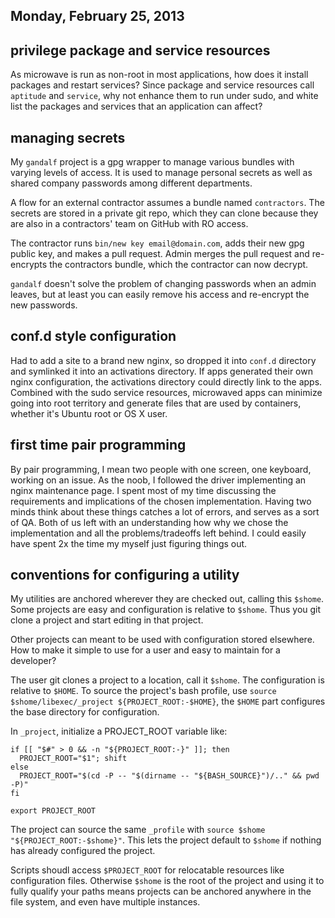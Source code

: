 ## Monday, February 25, 2013

## privilege package and service resources

As microwave is run as non-root in most applications, how does it
install packages and restart services?  Since package and service
resources call `aptitude` and `service`, why not enhance them to run
under sudo, and white list the packages and services that an application
can affect?

## managing secrets

My `gandalf` project is a gpg wrapper to manage various bundles with
varying levels of access.  It is used to manage personal secrets as well
as shared company passwords among different departments.

A flow for an external contractor assumes a bundle named `contractors`.
The secrets are stored in a private git repo, which they can clone
because they are also in a contractors' team on GitHub with RO access.

The contractor runs `bin/new key email@domain.com`, adds their new gpg
public key, and makes a pull request.  Admin merges the pull request and
re-encrypts the contractors bundle, which the contractor can now
decrypt.

`gandalf` doesn't solve the problem of changing passwords when an admin
leaves, but at least you can easily remove his access and re-encrypt the
new passwords.

## conf.d style configuration

Had to add a site to a brand new nginx, so dropped it into `conf.d`
directory and symlinked it into an activations directory.  If apps
generated their own nginx configuration, the activations directory could
directly link to the apps.  Combined with the sudo service resources,
microwaved apps can minimize going into root territory and generate
files that are used by containers, whether it's Ubuntu root or OS X
user.

## first time pair programming 

By pair programming, I mean two people with one screen, one keyboard,
working on an issue.  As the noob, I followed the driver implementing an
nginx maintenance page.  I spent most of my time discussing the
requirements and implications of the chosen implementation.  Having two
minds think about these things catches a lot of errors, and serves as a
sort of QA.  Both of us left with an understanding how why we chose the
implementation and all the problems/tradeoffs left behind.  I could
easily have spent 2x the time my myself just figuring things out.

## conventions for configuring a utility

My utilities are anchored wherever they are checked out, calling this
`$shome`.  Some projects are easy and configuration is relative to
`$shome`.  Thus you git clone a project and start editing in that
project.

Other projects can meant to be used with configuration stored elsewhere.
How to make it simple to use for a user and easy to maintain for a
developer?

The user git clones a project to a location, call it `$shome`.  The
configuration is relative to `$HOME`.  To source the project's bash
profile, use `source $shome/libexec/_project ${PROJECT_ROOT:-$HOME}`,
the `$HOME` part configures the base directory for configuration.

In `_project`, initialize a PROJECT_ROOT variable like:

    if [[ "$#" > 0 && -n "${PROJECT_ROOT:-}" ]]; then
      PROJECT_ROOT="$1"; shift
    else
      PROJECT_ROOT="$(cd -P -- "$(dirname -- "${BASH_SOURCE}")/.." && pwd -P)"
    fi  

    export PROJECT_ROOT

The project can source the same `_profile` with `source $shome
"${PROJECT_ROOT:-$shome}"`.  This lets the project default to `$shome`
if nothing has already configured the project.

Scripts shoudl access `$PROJECT_ROOT` for relocatable resources like
configuration files.  Otherwise `$shome` is the root of the project and
using it to fully qualify your paths means projects can be anchored
anywhere in the file system, and even have multiple instances.

